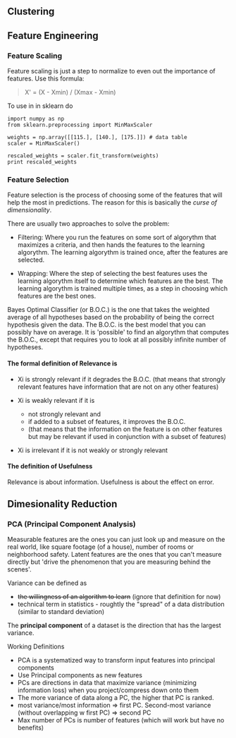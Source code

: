 ## Clustering

## Feature Engineering

### Feature Scaling

Feature scaling is just a step to normalize  to even out the importance of features. Use this formula:

> X' = (X - Xmin) / (Xmax - Xmin)

To use in in sklearn do

    import numpy as np
    from sklearn.preprocessing import MinMaxScaler

    weights = np.array([[115.], [140.], [175.]]) # data table
    scaler = MinMaxScaler()

    rescaled_weights = scaler.fit_transform(weights)
    print rescaled_weights

### Feature Selection

Feature selection is the process of choosing some of the features that will help the most in predictions. The reason for this is basically the *curse of dimensionality*.

There are usually two approaches to solve the problem:

- Filtering: Where you run the features on some sort of algorythm that maximizes a criteria, and then hands the features to the learning algorythm. The learning algorythm is trained once, after the features are selected.

- Wrapping:  Where the step of selecting the best features uses the learning algorythm itself to determine which features are the best. The learning algorythm is trained multiple times, as a step in choosing which features are the best ones.

Bayes Optimal Classifier (or B.O.C.) is the one that takes the weighted average of all hypotheses based on the probability of being the correct hypothesis given the data. The B.O.C. is the best model that you can possibly have on average. It is 'possible' to find an algorythm that computes the B.O.C., except that requires you to look at all possibly infinite number of hypotheses.  

#### The formal definition of Relevance is

- Xi is strongly relevant if it degrades the B.O.C. (that means that strongly relevant features have information that are not on any other features)

- Xi is weakly relevant if it is 
  - not strongly relevant and
  - if added to a subset of features, it improves the B.O.C.
  - (that means that the information on the feature is on other features but may be relevant if used in conjunction with a subset of features)

- Xi is irrelevant if it is not weakly or strongly relevant

#### The definition of Usefulness

Relevance is about information. Usefulness is about the effect on error. 

## Dimesionality Reduction

### PCA (Principal Component Analysis)

Measurable features are the ones you can just look up and measure on the real world, like square footage (of a house), number of rooms or neighborhood safety. Latent features are the ones that you can't measure directly but 'drive the phenomenon that you are measuring behind the scenes'.

Variance can be defined as

- ~~the willingness of an algorithm to learn~~ (ignore that definition for now) 
- technical term in statistics - roughtly the "spread" of a data distribution (similar to standard deviation)

The **principal component** of a dataset is the direction that has the largest variance.

Working Definitions

- PCA is a systematized way to transform input features into principal components
- Use Principal components as new features
- PCs are directions in data that maximize variance (minimizing information loss) when you project/compress down onto them
- The more variance of data along a PC, the higher that PC is ranked.
- most variance/most information => first PC. Second-most variance (without overlapping w first PC) => second PC
- Max number of PCs is number of features (which will work but have no benefits)

